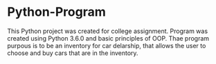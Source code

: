 # Python-Program
This Python project was created for college assignment.
Program was created using Python 3.6.0 and basic principles of OOP.
Thae program purpous is to be an inventory for car delarship, 
that allows the user to choose and buy cars that are in the inventory.
